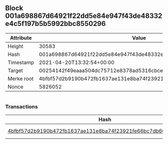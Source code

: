 ## Block 001a698867d64921f22dd5e84e947f43de48332e4c5f197b5b5992bbc8550296

Attribute | Value
--- | ---
Height | 30583
Hash | 001a698867d64921f22dd5e84e947f43de48332e4c5f197b5b5992bbc8550296
Timestamp | 2021-04-20T13:32:54+00:00
Target | 00254142f49eaaa504dc75712e8378ad5316cbcead634704b3734b6271167cc4
Merke root | 4bfbf57d2b9190b472fb1637ae131e8ba74f23921fe66bc7db60e9082922f35a
Nonce | 5826052

```

```

### Transactions

Hash | Amount
--- | ---
[4bfbf57d2b9190b472fb1637ae131e8ba74f23921fe66bc7db60e9082922f35a](4bfbf57d2b9190b472fb1637ae131e8ba74f23921fe66bc7db60e9082922f35a.md) | 10.00000000 SKEPTI 
